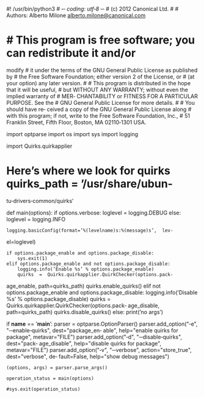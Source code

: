 #!  /usr/bin/python3 # ‐*‐ coding: utf‐8 ‐*‐ # (c) 2012 Canonical
Ltd.  # # Authors: Alberto Milone  <alberto.milone@canonical.com>
# # This program is free software; you can redistribute it and/or
modify # it under the terms of the GNU General Public License  as
published  by # the Free Software Foundation; either version 2 of
the License, or # (at your option) any later version.  #  #  This
program  is distributed in the hope that it will be useful, # but
WITHOUT ANY WARRANTY; without even the implied warranty of # MER‐
CHANTABILITY  or FITNESS FOR A PARTICULAR PURPOSE.  See the # GNU
General Public License for more details.  # # You should have re‐
ceived a copy of the GNU General Public License along # with this
program; if not, write to the Free Software Foundation,  Inc.,  #
51 Franklin Street, Fifth Floor, Boston, MA 02110‐1301 USA.

import optparse import os import sys import logging

import Quirks.quirkapplier

# Here’s where we look for quirks quirks_path = ’/usr/share/ubun‐
tu‐drivers‐common/quirks’

def main(options):
    if options.verbose:
        loglevel = logging.DEBUG
    else:
        loglevel = logging.INFO

    logging.basicConfig(format=’%(levelname)s:%(message)s’,  lev‐
el=loglevel)

    if options.package_enable and options.package_disable:
        sys.exit(1)
    elif options.package_enable and not options.package_disable:
        logging.info(’Enable %s’ % options.package_enable)
        quirks  =  Quirks.quirkapplier.QuirkChecker(options.pack‐
age_enable, path=quirks_path)
        quirks.enable_quirks()
    elif not options.package_enable and options.package_disable:
        logging.info(’Disable %s’ % options.package_disable)
        quirks  =  Quirks.quirkapplier.QuirkChecker(options.pack‐
age_disable, path=quirks_path)
        quirks.disable_quirks()
    else:
        print(’no args’)

if __name__ == ’__main__’:
    parser = optparse.OptionParser()
    parser.add_option("‐e",  "‐‐enable‐quirks", dest="package_en‐
able",
                      help="enable    quirks    for     package",
metavar="FILE")
    parser.add_option("‐d",    "‐‐disable‐quirks",    dest="pack‐
age_disable",
                      help="disable    quirks    for    package",
metavar="FILE")
    parser.add_option("‐v", "‐‐verbose",
                      action="store_true",   dest="verbose",  de‐
fault=False,
                      help="show debug messages")

    (options, args) = parser.parse_args()

    operation_status = main(options)

    #sys.exit(operation_status)

